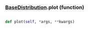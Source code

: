 ### [BaseDistribution](BaseDistribution.md).plot (function)


```py

def plot(self, *args, **kwargs)

```


